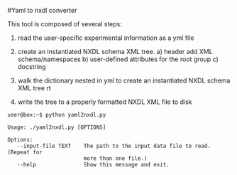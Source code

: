 #Yaml to nxdl converter

This tool is composed of several steps:

1) read the user-specific experimental information as a yml file 

2) create an instantiated NXDL schema XML tree. 
   a) header add XML schema/namespaces
   b) user-defined attributes for the root group
   c) docstring

3) walk the dictionary nested in yml to create an instantiated NXDL schema XML tree rt

4) write the tree to a properly formatted NXDL XML file to disk

```console
user@box:~$ python yaml2nxdl.py

Usage: ./yaml2nxdl.py [OPTIONS]

Options:
   --input-file TEXT    The path to the input data file to read. (Repeat for
                        more than one file.)
   --help               Show this message and exit.

```

